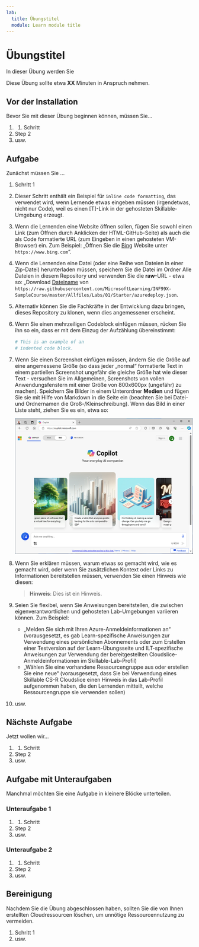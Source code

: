 ```yaml
---
lab:
  title: Übungstitel
  module: Learn module title
---
```

<!--
Edit the metadata above to manage the list of exercises in the home page of the GitHub site that gets generated.
You can delete the module and edit index.md in the root of the repo to customize the display so that only the exercises are listed
To enable GitHub page publishing, edit the Page settings for the repo and publish from the main branch
-->

# Übungstitel <!-- match title in metadata above (and Learn Exercise unit and ILT slide)-->

In dieser Übung werden Sie <!-- provide a description of what they'll do and why it;s important -->

Diese Übung sollte etwa **XX** Minuten in Anspruch nehmen. <!-- update with estimated duration -->

## Vor der Installation

<!--
Add steps to get the learner to the starting point" for the exercise.
This might be cloning the repo and running a script or performing some manual steps.
Only include this section if its necessary to do some pre-exercise setup AND the same setup steps are required for self-paced (on Learn) and managed (in hosted ILT lab profiles) scenarios. Otherwise delete this section.
If self-paced /ILT-specific setup steps are required, include them in the Learn "Exercise" unit from where they open this exercise and in the Skillable lab profile instructions before this markdown file is imported.
 -->

Bevor Sie mit dieser Übung beginnen können, müssen Sie...

1. 1. Schritt
1. Step 2
1. usw.

## Aufgabe <!-- Change to an appropriate task title with an imperative verb phrase (e.g. "Do something") -->

Zunächst müssen Sie ...

1. Schritt 1
1. Dieser Schritt enthält ein Beispiel für `inline code formatting`, das verwendet wird, wenn Lernende etwas eingeben müssen (irgendetwas, nicht nur Code), weil es einen [T]-Link in der gehosteten Skillable-Umgebung erzeugt.
1. Wenn die Lernenden eine Website öffnen sollen, fügen Sie sowohl einen Link (zum Öffnen durch Anklicken der HTML-GitHub-Seite) als auch die als Code formatierte URL (zum Eingeben in einen gehosteten VM-Browser) ein. Zum Beispiel: „Öffnen Sie die [Bing](https://www.bing.com) Website unter `https://www.bing.com`“.
1. Wenn die Lernenden eine Datei (oder eine Reihe von Dateien in einer Zip-Datei) herunterladen müssen, speichern Sie die Datei im Ordner Alle Dateien in diesem Repository und verwenden Sie die **raw**-URL - etwa so: „Download [Dateiname](https://raw.githubusercontent.com/MicrosoftLearning/INF99X-SampleCourse/master/Allfiles/Labs/01/Starter/azuredeploy.json) von `https://raw.githubusercontent.com/MicrosoftLearning/INF99X-SampleCourse/master/Allfiles/Labs/01/Starter/azuredeploy.json`.
1. Alternativ können Sie die Fachkräfte in der Entwicklung dazu bringen, dieses Repository zu klonen, wenn dies angemessener erscheint.
1. Wenn Sie einen mehrzeiligen Codeblock einfügen müssen, rücken Sie ihn so ein, dass er mit dem Einzug der Aufzählung übereinstimmt:

    ```python
    # This is an example of an
    # indented code block.
    ```

1. Wenn Sie einen Screenshot einfügen müssen, ändern Sie die Größe auf eine angemessene Größe (so dass jeder „normal“ formatierte Text in einem partiellen Screenshot ungefähr die gleiche Größe hat wie dieser Text - versuchen Sie im Allgemeinen, Screenshots von vollen Anwendungsfenstern mit einer Größe von 800x600px (ungefähr) zu machen). Speichern Sie Bilder in einem Unterordner **Medien** und fügen Sie sie mit Hilfe von Markdown in die Seite ein (beachten Sie bei Datei- und Ordnernamen die Groß-/Kleinschreibung). Wenn das Bild in einer Liste steht, ziehen Sie es ein, etwa so:

    ![Ein Screenshot einer Anwendung.](./Media/edge-copilot.png) 

1. Wenn Sie erklären müssen, warum etwas so gemacht wird, wie es gemacht wird, oder wenn Sie zusätzlichen Kontext oder Links zu Informationen bereitstellen müssen, verwenden Sie einen Hinweis wie diesen:

    > **Hinweis**: Dies ist ein Hinweis.

1. Seien Sie flexibel, wenn Sie Anweisungen bereitstellen, die zwischen eigenverantwortlichen und gehosteten Lab-Umgebungen variieren können. Zum Beispiel:
    - „Melden Sie sich mit Ihren Azure-Anmeldeinformationen an“ (vorausgesetzt, es gab Learn-spezifische Anweisungen zur Verwendung eines persönlichen Abonnements oder zum Erstellen einer Testversion auf der Learn-Übungsseite und ILT-spezifische Anweisungen zur Verwendung der bereitgestellten Cloudslice-Anmeldeinformationen im Skillable-Lab-Profil)
    - „Wählen Sie eine vorhandene Ressourcengruppe aus oder erstellen Sie eine neue“ (vorausgesetzt, dass Sie bei Verwendung eines Skillable CS-R Cloudslice einen Hinweis in das Lab-Profil aufgenommen haben, die den Lernenden mitteilt, welche Ressourcengruppe sie verwenden sollen)
    <!-- The key point is that this markdown file should be environment-agnostic - you need to provide explicit details of things that can vary OUTSIDE of this file (in the Learn exercise page or the Skillable lab profile instructions) -->
1. usw.

## Nächste Aufgabe

Jetzt wollen wir...

1. 1. Schritt
1. Step 2
1. usw.

## Aufgabe mit Unteraufgaben

Manchmal möchten Sie eine Aufgabe in kleinere Blöcke unterteilen.

### Unteraufgabe 1

1. 1. Schritt
1. Step 2
1. usw.

### Unteraufgabe 2

1. 1. Schritt
1. Step 2
1. usw.

## Bereinigung

<!-- Good practice - especially as self-paced learners will be using their own subscriptions -->
<!-- Delete this section if it is not needed -->

Nachdem Sie die Übung abgeschlossen haben, sollten Sie die von Ihnen erstellten Cloudressourcen löschen, um unnötige Ressourcennutzung zu vermeiden.

1. Schritt 1
2. usw.
